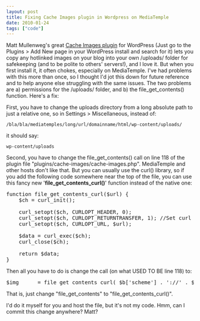 ```yaml
---
layout: post
title: Fixing Cache Images plugin in Wordpress on MediaTemple
date: 2010-01-24
tags: ["code"]
---
```


Matt Mullenweg's great [Cache Images plugin](http://svn.wp-plugins.org/cache-images/trunk/) for WordPress (Just go to the Plugins > Add New page in your WordPress install and search for it) lets you copy any hotlinked images on your blog into your own /uploads/ folder for safekeeping (and to be polite to others' servers!), and I love it. But when you first install it, it often chokes, especially on MediaTemple. I've had problems with this more than once, so I thought I'd jot this down for future reference and to help anyone else struggling with the same issues. The two problems are a) permissions for the /uploads/ folder, and b) the file_get_contents() function. Here's a fix:

First, you have to change the uploads directory from a long absolute path to just a relative one, so in Settings > Miscellaneous, instead of:

`/bla/bla/mediatemples/long/url/domainname/html/wp-content/uploads/`

it should say:

`wp-content/uploads`

Second, you have to change the file_get_contents() call on line 118 of the plugin file "plugins/cache-images/cache-images.php". MediaTemple and other hosts don't like that. But you can usually use the curl() library, so if you add the following code somewhere near the top of the file, you can use this fancy new '**file_get_contents_curl()**' function instead of the native one:

<pre>
function file_get_contents_curl($url) {
	$ch = curl_init();

	curl_setopt($ch, CURLOPT_HEADER, 0);
	curl_setopt($ch, CURLOPT_RETURNTRANSFER, 1); //Set curl to return the data instead of printing it to the browser.
	curl_setopt($ch, CURLOPT_URL, $url);

	$data = curl_exec($ch);
	curl_close($ch);

	return $data;
}
</pre>

Then all you have to do is change the call (on what USED TO BE line 118) to:

<pre>$img      = file_get_contents_curl( $b['scheme'] . '://' . $b['host'] . str_replace(' ', '%20', $b['path']) . $b['query'] );</pre>

That is, just change "file_get_contents" to "file_get_contents_curl()".

I'd do it myself for you and host the file, but it's not my code. Hmm, can I commit this change anywhere? Matt?